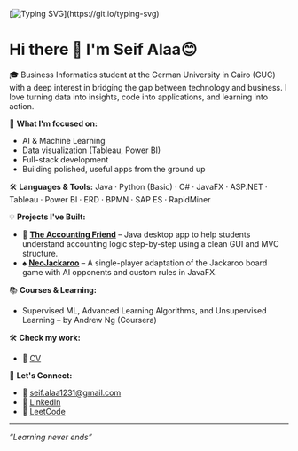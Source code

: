 [![Typing SVG](https://readme-typing-svg.demolab.com?font=Fira+Code&size=25&pause=1000&width=700&separator=%3C&lines=System.out.println(%22Always+aspire+for+beauty%22);)](https://git.io/typing-svg)
# Hi there 👋 I'm Seif Alaa😊

🎓 Business Informatics student at the German University in Cairo (GUC) with a deep interest in bridging the gap between technology and business. I love turning data into insights, code into applications, and learning into action.

🚀 **What I'm focused on:**
- AI & Machine Learning
- Data visualization (Tableau, Power BI)
- Full-stack development 
- Building polished, useful apps from the ground up

🛠️ **Languages & Tools:**
Java · Python (Basic) · C# · JavaFX · ASP.NET · Tableau · Power BI · ERD · BPMN · SAP ES · RapidMiner

💡 **Projects I've Built:**
- 🎯 [**The Accounting Friend**](https://github.com/seif-sedky/theAccountingFriend) – Java desktop app to help students understand accounting logic step-by-step using a clean GUI and MVC structure.
- ♠️ [**NeoJackaroo**]([https://github.com/ziadelnaggar01/neojackaroo](https://github.com/Seif-Sedky/NeoJackaroo)) – A single-player adaptation of the Jackaroo board game with AI opponents and custom rules in JavaFX.

📚 **Courses & Learning:**
- Supervised ML, Advanced Learning Algorithms, and Unsupervised Learning – by Andrew Ng (Coursera)

🛠️ **Check my work:**
- 📝 [CV](https://drive.google.com/drive/folders/1qIJBCPEx89ZLRZacu8VLLqbhvzawZoAE?dmr=1&ec=wgc-drive-hero-goto)

💬 **Let's Connect:**
- 📧 [seif.alaa1231@gmail.com](mailto:seif.alaa1231@gmail.com)
- 💼 [LinkedIn](https://linkedin.com/in/seifAlaa02)
- 🧠 [LeetCode](https://leetcode.com/u/4npTlcgx2e/)
---

_“Learning never ends”_
